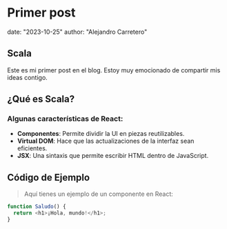 
# Primer post
date: "2023-10-25"
author: "Alejandro Carretero"

## Scala

Este es mi primer post en el blog. Estoy muy emocionado de compartir mis ideas contigo.

## ¿Qué es Scala?



### Algunas características de React:

- **Componentes**: Permite dividir la UI en piezas reutilizables.
- **Virtual DOM**: Hace que las actualizaciones de la interfaz sean eficientes.
- **JSX**: Una sintaxis que permite escribir HTML dentro de JavaScript.

## Código de Ejemplo

> Aquí tienes un ejemplo de un componente en React:

```javascript
function Saludo() {
  return <h1>¡Hola, mundo!</h1>;
}